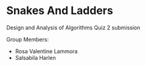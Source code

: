 # Snakes And Ladders

Design and Analysis of Algorithms Quiz 2 submission

Group Members:
- Rosa Valentine Lammora
- Salsabila Harlen
